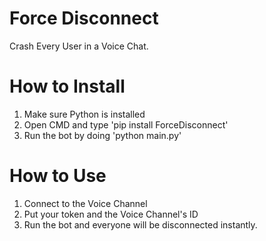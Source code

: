 # Force Disconnect
Crash Every User in a Voice Chat.

# How to Install
1. Make sure Python is installed
2. Open CMD and type 'pip install ForceDisconnect'
3. Run the bot by doing 'python main.py'

# How to Use
1. Connect to the Voice Channel
2. Put your token and the Voice Channel's ID
3. Run the bot and everyone will be disconnected instantly.